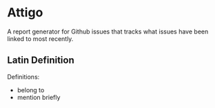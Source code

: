 # Attigo

A report generator for Github issues that tracks what issues have been linked to most recently.

## Latin Definition 

Definitions:

- belong to
- mention briefly
